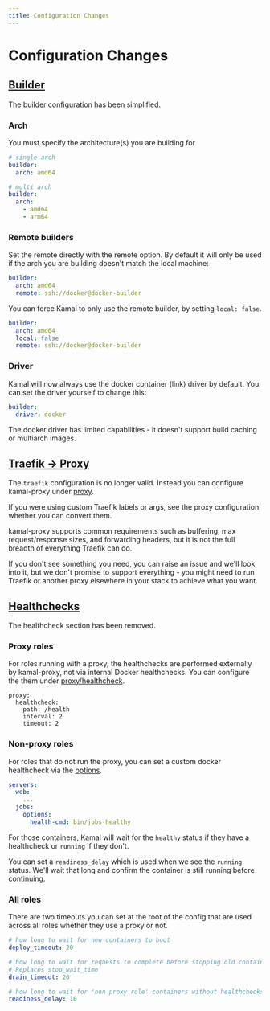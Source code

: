 ```yaml
---
title: Configuration Changes
---
```


# Configuration Changes

## [Builder](#builder)

The [builder configuration](../configuration/builders) has been simplified.

### Arch

You must specify the architecture(s) you are building for

```yaml
# single arch
builder:
  arch: amd64

# multi arch
builder:
  arch:
    - amd64
    - arm64
```

### Remote builders

Set the remote directly with the remote option. By default it will
only be used if the arch you are building doesn't match the local machine:

```yaml
builder:
  arch: amd64
  remote: ssh://docker@docker-builder
```

You can force Kamal to only use the remote builder, by setting `local: false`.

```yaml
builder:
  arch: amd64
  local: false
  remote: ssh://docker@docker-builder
```

### Driver

Kamal will now always use the docker container (link) driver by default. You can
set the driver yourself to change this:

```yaml
builder:
  driver: docker
```

The docker driver has limited capabilities - it doesn't support build caching or multiarch
images.

## [Traefik -> Proxy](#traefik-to-proxy)

The `traefik` configuration is no longer valid. Instead you can configure kamal-proxy under
[proxy](../../configuration/proxy).

If you were using custom Traefik labels or args, see the proxy configuration whether you can convert them.

kamal-proxy supports common requirements such as buffering, max request/response sizes, and forwarding
headers, but it is not the full breadth of everything Traefik can do.

If you don't see something you need, you can raise an issue and we'll look into it, but we don't promise
to support everything - you might need to run Traefik or another proxy elsewhere in your stack to achieve what you want.

## [Healthchecks](#healthchecks)

The healthcheck section has been removed.

### Proxy roles

For roles running with a proxy, the healthchecks are performed externally by kamal-proxy, not via
internal Docker healthchecks. You can configure the them under [proxy/healthcheck](../../configuration/proxy#healthcheck).

```
proxy:
  healthcheck:
    path: /health
    interval: 2
    timeout: 2
```

### Non-proxy roles

For roles that do not run the proxy, you can set a custom docker healthcheck via the [options](../../configuration/roles#custom-role-configuration).

```yaml
servers:
  web:
    ...
  jobs:
    options:
      health-cmd: bin/jobs-healthy
```

For those containers, Kamal will wait for the `healthy` status if they have a healthcheck or
`running` if they don't.

You can set a `readiness_delay` which is used when we see the `running` status. We'll wait
that long and confirm the container is still running before continuing.

### All roles

There are two timeouts you can set at the root of the config that are used across all roles
whether they use a proxy or not.

```yaml
# how long to wait for new containers to boot
deploy_timeout: 20

# how long to wait for requests to complete before stopping old containers
# Replaces stop_wait_time
drain_timeout: 20

# how long to wait for 'non proxy role' containers without healthchecks to stay in the running state
readiness_delay: 10
```
